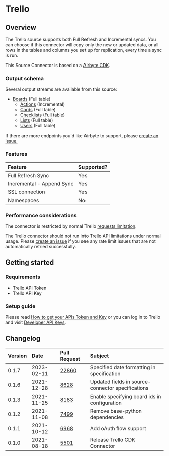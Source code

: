 # Trello

## Overview

The Trello source supports both Full Refresh and Incremental syncs. You can choose if this connector will copy only the new or updated data, or all rows in the tables and columns you set up for replication, every time a sync is run.

This Source Connector is based on a [Airbyte CDK](https://docs.airbyte.io/connector-development/cdk-python).

### Output schema

Several output streams are available from this source:

* [Boards](https://developers.intercom.com/intercom-api-reference/reference#list-attached-segments-1) \(Full table\)
  * [Actions](https://developer.atlassian.com/cloud/trello/rest/api-group-boards/#api-boards-boardid-actions-get) \(Incremental\)
  * [Cards](https://developer.atlassian.com/cloud/trello/rest/api-group-boards/#api-boards-id-cards-get) \(Full table\)
  * [Checklists](https://developer.atlassian.com/cloud/trello/rest/api-group-boards/#api-boards-id-checklists-get) \(Full table\)
  * [Lists](https://developer.atlassian.com/cloud/trello/rest/api-group-boards/#api-boards-id-lists-get) \(Full table\)
  * [Users](https://developer.atlassian.com/cloud/trello/rest/api-group-boards/#api-boards-id-members-get) \(Full table\)

If there are more endpoints you'd like Airbyte to support, please [create an issue.](https://github.com/airbytehq/airbyte/issues/new/choose)

### Features

| Feature | Supported? |
| :--- | :--- |
| Full Refresh Sync | Yes |
| Incremental - Append Sync | Yes |
| SSL connection | Yes |
| Namespaces | No |

### Performance considerations

The connector is restricted by normal Trello [requests limitation](https://developer.atlassian.com/cloud/trello/guides/rest-api/rate-limits/).

The Trello connector should not run into Trello API limitations under normal usage. Please [create an issue](https://github.com/airbytehq/airbyte/issues) if you see any rate limit issues that are not automatically retried successfully.

## Getting started

### Requirements

* Trello API Token
* Trello API Key

### Setup guide
<!-- markdown-link-check-disable-next-line -->
Please read [How to get your APIs Token and Key](https://developer.atlassian.com/cloud/trello/guides/rest-api/authorization/#using-basic-oauth) or you can log in to Trello and visit [Developer API Keys](https://trello.com/app-key/).

## Changelog

| Version | Date | Pull Request | Subject |
| :--- | :--- | :--- | :--- |
| 0.1.7 | 2023-02-11 | [22860](https://github.com/airbytehq/airbyte/pull/22860) |Specified date formatting in specification |
| 0.1.6 | 2021-12-28 | [8628](https://github.com/airbytehq/airbyte/pull/8628) | Updated fields in source-connector specifications |
| 0.1.3 | 2021-11-25 | [8183](https://github.com/airbytehq/airbyte/pull/8183) | Enable specifying board ids in configuration |
| 0.1.2 | 2021-11-08 | [7499](https://github.com/airbytehq/airbyte/pull/7499) | Remove base-python dependencies |
| 0.1.1 | 2021-10-12 | [6968](https://github.com/airbytehq/airbyte/pull/6968) | Add oAuth flow support |
| 0.1.0 | 2021-08-18 | [5501](https://github.com/airbytehq/airbyte/pull/5501) | Release Trello CDK Connector |

